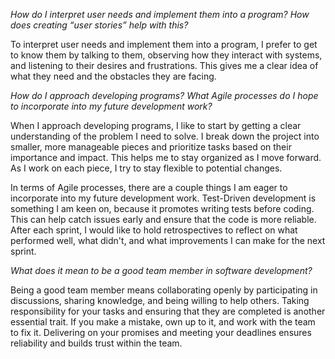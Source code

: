*How do I interpret user needs and implement them into a program? How does creating “user stories” help with this?*

To interpret user needs and implement them into a program, I prefer to get to know them by talking to them,
observing how they interact with systems, and listening to their desires and frustrations. This gives me a clear idea
of what they need and the obstacles they are facing.

*How do I approach developing programs? What Agile processes do I hope to incorporate into my future development work?*

When I approach developing programs, I like to start by getting a clear understanding of the problem I need to solve.
I break down the project into smaller, more manageable pieces and prioritize tasks based on their importance and impact.
This helps me to stay organized as I move forward. As I work on each piece, I try to stay flexible to potential changes.

In terms of Agile processes, there are a couple things I am eager to incorporate into my future development work.
Test-Driven development is something I am keen on, because it promotes writing tests before coding. This can help
catch issues early and ensure that the code is more reliable. After each sprint, I would like to hold retrospectives
to reflect on what performed well, what didn't, and what improvements I can make for the next sprint.

*What does it mean to be a good team member in software development?*

Being a good team member means collaborating openly by participating in discussions, sharing knowledge, and being
willing to help others. Taking responsibility for your tasks and ensuring that they are completed is another essential
trait. If you make a mistake, own up to it, and work with the team to fix it. Delivering on your promises and meeting your
deadlines ensures reliability and builds trust within the team.
